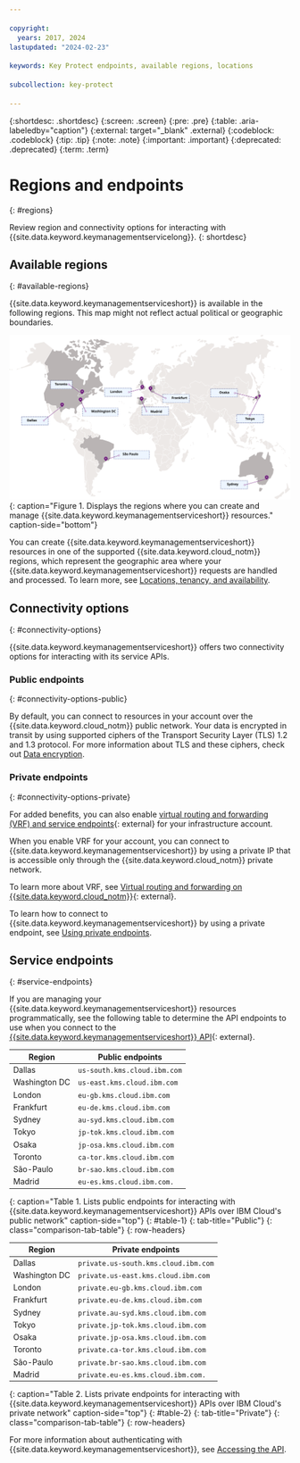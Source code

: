 ```yaml
---

copyright:
  years: 2017, 2024
lastupdated: "2024-02-23"

keywords: Key Protect endpoints, available regions, locations

subcollection: key-protect

---
```


{:shortdesc: .shortdesc}
{:screen: .screen}
{:pre: .pre}
{:table: .aria-labeledby="caption"}
{:external: target="_blank" .external}
{:codeblock: .codeblock}
{:tip: .tip}
{:note: .note}
{:important: .important}
{:deprecated: .deprecated}
{:term: .term}

# Regions and endpoints
{: #regions}

Review region and connectivity options for interacting with {{site.data.keyword.keymanagementservicelong}}.
{: shortdesc}

## Available regions
{: #available-regions}

{{site.data.keyword.keymanagementserviceshort}} is available in the following regions. This map might not reflect actual political or geographic boundaries.



![Regions where the {{site.data.keyword.keymanagementserviceshort}} service is available.](images/world-map.svg){: caption="Figure 1. Displays the regions where you can create and manage {{site.data.keyword.keymanagementserviceshort}} resources." caption-side="bottom"}

 
You can create {{site.data.keyword.keymanagementserviceshort}} resources in one
of the supported {{site.data.keyword.cloud_notm}} regions, which represent the
geographic area where your {{site.data.keyword.keymanagementserviceshort}}
requests are handled and processed. To learn more, see
[Locations, tenancy, and availability](/docs/key-protect?topic=key-protect-ha-dr#availability).

## Connectivity options
{: #connectivity-options}

{{site.data.keyword.keymanagementserviceshort}} offers two connectivity options
for interacting with its service APIs.

### Public endpoints
{: #connectivity-options-public}

By default, you can connect to resources in your account over the {{site.data.keyword.cloud_notm}} public network. Your data is encrypted in transit by using supported ciphers of the Transport Security Layer (TLS) 1.2 and 1.3 protocol. For more information about TLS and these ciphers, check out [Data encryption](/docs/key-protect?topic=key-protect-security-and-compliance#data-encryption).

### Private endpoints
{: #connectivity-options-private}

For added benefits, you can also enable
[virtual routing and forwarding (VRF) and service endpoints](/docs/account?topic=account-vrf-service-endpoint){: external}
for your infrastructure account.

When you enable VRF for your account, you can connect to
{{site.data.keyword.keymanagementserviceshort}} by using a private IP that is
accessible only through the {{site.data.keyword.cloud_notm}} private network.

To learn more about VRF, see
[Virtual routing and forwarding on {{site.data.keyword.cloud_notm}}](/docs/dl?topic=dl-overview-of-virtual-routing-and-forwarding-vrf-on-ibm-cloud){: external}.

To learn how to connect to {{site.data.keyword.keymanagementserviceshort}}
by using a private endpoint, see
[Using private endpoints](/docs/key-protect?topic=key-protect-private-endpoints).

## Service endpoints
{: #service-endpoints}

If you are managing your {{site.data.keyword.keymanagementserviceshort}}
resources programmatically, see the following table to determine the API
endpoints to use when you connect to the
[{{site.data.keyword.keymanagementserviceshort}} API](/apidocs/key-protect){: external}.


| Region           | Public endpoints             |
| ---------------- | ---------------------------- |
| Dallas           | `us-south.kms.cloud.ibm.com` |
| Washington DC    | `us-east.kms.cloud.ibm.com`  |
| London           | `eu-gb.kms.cloud.ibm.com`    |
| Frankfurt        | `eu-de.kms.cloud.ibm.com`    |
| Sydney           | `au-syd.kms.cloud.ibm.com`   |
| Tokyo            | `jp-tok.kms.cloud.ibm.com`   |
| Osaka            | `jp-osa.kms.cloud.ibm.com`   |
| Toronto          | `ca-tor.kms.cloud.ibm.com`   |
| S&atilde;o-Paulo | `br-sao.kms.cloud.ibm.com`   |
| Madrid           | `eu-es.kms.cloud.ibm.com.`   |
{: caption="Table 1. Lists public endpoints for interacting with {{site.data.keyword.keymanagementserviceshort}} APIs over IBM Cloud's public network" caption-side="top"}
{: #table-1}
{: tab-title="Public"}
{: class="comparison-tab-table"}
{: row-headers}

| Region           | Private endpoints                            |
| ---------------- | -------------------------------------------- |
| Dallas           | `private.us-south.kms.cloud.ibm.com`         |
| Washington DC    | `private.us-east.kms.cloud.ibm.com`          |
| London           | `private.eu-gb.kms.cloud.ibm.com`            |
| Frankfurt        | `private.eu-de.kms.cloud.ibm.com`            |
| Sydney           | `private.au-syd.kms.cloud.ibm.com`           |
| Tokyo            | `private.jp-tok.kms.cloud.ibm.com`           |
| Osaka            | `private.jp-osa.kms.cloud.ibm.com`           |
| Toronto          | `private.ca-tor.kms.cloud.ibm.com`           |
| S&atilde;o-Paulo | `private.br-sao.kms.cloud.ibm.com`           |
| Madrid           | `private.eu-es.kms.cloud.ibm.com.`           |
{: caption="Table 2. Lists private endpoints for interacting with {{site.data.keyword.keymanagementserviceshort}} APIs over IBM Cloud's private network" caption-side="top"}
{: #table-2}
{: tab-title="Private"}
{: class="comparison-tab-table"}
{: row-headers}



For more information about authenticating with
{{site.data.keyword.keymanagementserviceshort}}, see
[Accessing the API](/docs/key-protect?topic=key-protect-set-up-api).
